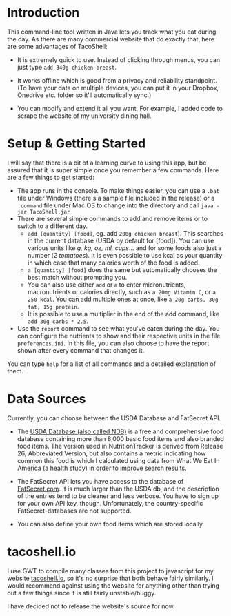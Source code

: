 # Introduction

This command-line tool written in Java lets you track what you eat during the day. As there are many commercial website that do exactly that, here are some advantages of TacoShell:

* It is extremely quick to use. Instead of clicking through menus, you can just type `add 340g chicken breast`.

* It works offline which is good from a privacy and reliability standpoint. (To have your data on multiple devices, you can put it in your Dropbox, Onedrive etc. folder so it'll automatically sync.)

* You can modify and extend it all you want. For example, I added code to scrape the website of my university dining hall.


# Setup & Getting Started

I will say that there is a bit of a learning curve to using this app, but be assured that it is super simple once you remember a few commands. Here are a few things to get started:

* The app runs in the console. To make things easier, you can use a `.bat` file under Windows (there's a sample file included in the release) or a `.command` file under Mac OS to change into the directory and call `java -jar TacoShell.jar`
* There are several simple commands to add and remove items or to switch to a different day.
  * `add [quantity] [food]`, eg. add `200g chicken breast`). This searches in the current database (USDA by default for [food]). You can use various units like <i>g, kg, oz, ml, cups</i>... and for some foods also just a number (<i>2 tomatoes</i>). It is even possible to use kcal as your quantity in which case that many calories worth of the food is added.
  * `a [quantity] [food]` does the same but automatically chooses the best match without prompting you.
  * You can also use either `add` or `a` to enter micronutrients, macronutrients or calories directly, such as `a 20mg Vitamin C`, or `a 250 kcal`. You can add multiple ones at once, like `a 20g carbs, 30g fat, 15g protein`.
  * It is possible to use a multiplier in the end of the add command, like `add 30g carbs * 2.5`.
* Use the `report` command to see what you've eaten during the day. You can configure the nutrients to show and their respective units in the file `preferences.ini`. In this file, you can also choose to have the report shown after every command that changes it.

You can type `help` for a list of all commands and a detailed explanation of them.

# Data Sources

Currently, you can choose between the USDA Database and FatSecret API.

* The [USDA Database (also called NDB)](http://ndb.nal.usda.gov/)  is a free and comprehensive food database containing more than 8,000 basic food 
items and also branded food items. The version used in NutritionTracker is derived from Release 26, Abbreviated Version, 
but also contains a metric indicating how common this food is which I calculated using data from What We Eat In America (a health study)
in order to improve search results. 

* The FatSecret API lets you have access to the database of [FatSecret.com](https://www.fatsecret.com). It is much larger than the USDA db, and 
the description of the entries tend to be cleaner and less verbose. You have to sign up for your own API key, though.
Unfortunately, the country-specific FatSecret-databases are not supported.

* You can also define your own food items which are stored locally.


# tacoshell.io

I use GWT to compile many classes from this project to javascript for my website [tacoshell.io](http://nutrition-tracker.appspot.com), so it's no surprise that both behave fairly similarly. I would recommend against using the website for anything other than trying out a few things since it is still fairly unstable/buggy.

I have decided not to release the website's source for now.
